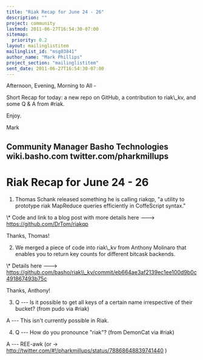 ```yaml
---
title: "Riak Recap for June 24 - 26"
description: ""
project: community
lastmod: 2011-06-27T16:54:30-07:00
sitemap:
  priority: 0.2
layout: mailinglistitem
mailinglist_id: "msg03841"
author_name: "Mark Phillips"
project_section: "mailinglistitem"
sent_date: 2011-06-27T16:54:30-07:00
---
```



Afternoon, Evening, Morning to All -

Short Recap for today: a new repo on GitHub, a contribution to
riak\\_kv, and some Q & A from #riak.

Enjoy.

Mark

Community Manager
Basho Technologies
wiki.basho.com
twitter.com/pharkmillups
-----------------------------------

Riak Recap for June 24 - 26
====================


1) Thomas Schank released something he is calling riakqp, "a utility
to prototype riak MapReduce queries efficiently in CoffeScript
syntax."

\\* Code and link to a blog post with more details here ---&gt;
https://github.com/DrTom/riakqp

Thanks, Thomas!

2) We merged a piece of code into riak\\_kv from Anthony Molinaro that
enables you to return key counts for different bitcask backends.

\\* Details here ---&gt;
https://github.com/basho/riak\\_kv/commit/eb664ae3af2139ec1ee100d9b0c491867493b75c

Thanks, Anthony!

3) Q --- Is it possible to get all keys of a certain name irrespective
of their bucket? (from pudo via #riak)

 A --- This isn't currently possible in Riak.

4) Q --- How do you pronounce "riak"? (from DemonCat via #riak)

 A --- REE-awk (or -&gt;
http://twitter.com/#!/pharkmillups/status/78868648839741440 )

